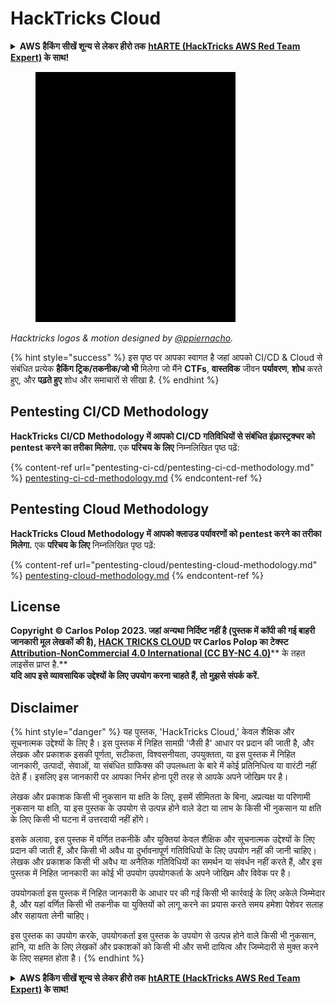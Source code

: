 # HackTricks Cloud

<details>

<summary><strong>AWS हैकिंग सीखें शून्य से लेकर हीरो तक</strong> <a href="https://training.hacktricks.xyz/courses/arte"><strong>htARTE (HackTricks AWS Red Team Expert)</strong></a><strong> के साथ!</strong></summary>

HackTricks का समर्थन करने के अन्य तरीके:

* यदि आप अपनी **कंपनी का विज्ञापन HackTricks में देखना चाहते हैं** या **HackTricks को PDF में डाउनलोड करना चाहते हैं** तो [**सब्सक्रिप्शन प्लान्स**](https://github.com/sponsors/carlospolop) देखें!
* [**आधिकारिक PEASS & HackTricks स्वैग**](https://peass.creator-spring.com) प्राप्त करें
* [**The PEASS Family**](https://opensea.io/collection/the-peass-family) की खोज करें, हमारा विशेष [**NFTs**](https://opensea.io/collection/the-peass-family) संग्रह
* 💬 [**Discord समूह**](https://discord.gg/hRep4RUj7f) में शामिल हों या [**टेलीग्राम समूह**](https://t.me/peass) में या मुझे **Twitter** 🐦 पर [**@carlospolopm**](https://twitter.com/carlospolopm) पर **फॉलो करें**.
* **अपनी हैकिंग ट्रिक्स साझा करें, HackTricks** और [**HackTricks Cloud**](https://github.com/carlospolop/hacktricks-cloud) github repos में PRs सबमिट करके.

</details>

<figure><img src=".gitbook/assets/cloud.gif" alt=""><figcaption></figcaption></figure>

_Hacktricks logos & motion designed by_ [_@ppiernacho_](https://www.instagram.com/ppieranacho/)_._

{% hint style="success" %}
इस पृष्ठ पर आपका स्वागत है जहां आपको CI/CD & Cloud से संबंधित प्रत्येक **हैकिंग ट्रिक/तकनीक/जो भी** मिलेगा जो मैंने **CTFs**, **वास्तविक** जीवन **पर्यावरण**, **शोध** करते हुए, और **पढ़ते हुए** शोध और समाचारों से सीखा है.
{% endhint %}

## **Pentesting CI/CD Methodology**

**HackTricks CI/CD Methodology में आपको CI/CD गतिविधियों से संबंधित इंफ्रास्ट्रक्चर को pentest करने का तरीका मिलेगा.** एक **परिचय के लिए** निम्नलिखित पृष्ठ पढ़ें:

{% content-ref url="pentesting-ci-cd/pentesting-ci-cd-methodology.md" %}
[pentesting-ci-cd-methodology.md](pentesting-ci-cd/pentesting-ci-cd-methodology.md)
{% endcontent-ref %}

## Pentesting Cloud Methodology

**HackTricks Cloud Methodology में आपको क्लाउड पर्यावरणों को pentest करने का तरीका मिलेगा.** एक **परिचय के लिए** निम्नलिखित पृष्ठ पढ़ें:

{% content-ref url="pentesting-cloud/pentesting-cloud-methodology.md" %}
[pentesting-cloud-methodology.md](pentesting-cloud/pentesting-cloud-methodology.md)
{% endcontent-ref %}

## License

**Copyright © Carlos Polop 2023. जहां अन्यथा निर्दिष्ट नहीं है (पुस्तक में कॉपी की गई बाहरी जानकारी मूल लेखकों की है), [**HACK TRICKS CLOUD**](https://github.com/carlospolop/hacktricks-cloud) पर Carlos Polop का टेक्स्ट**[ **Attribution-NonCommercial 4.0 International (CC BY-NC 4.0)**](https://creativecommons.org/licenses/by-nc/4.0/)** के तहत लाइसेंस प्राप्त है.**\
**यदि आप इसे व्यावसायिक उद्देश्यों के लिए उपयोग करना चाहते हैं, तो मुझसे संपर्क करें.**

## **Disclaimer**

{% hint style="danger" %}
यह पुस्तक, 'HackTricks Cloud,' केवल शैक्षिक और सूचनात्मक उद्देश्यों के लिए है। इस पुस्तक में निहित सामग्री 'जैसी है' आधार पर प्रदान की जाती है, और लेखक और प्रकाशक इसकी पूर्णता, सटीकता, विश्वसनीयता, उपयुक्तता, या इस पुस्तक में निहित जानकारी, उत्पादों, सेवाओं, या संबंधित ग्राफिक्स की उपलब्धता के बारे में कोई प्रतिनिधित्व या वारंटी नहीं देते हैं। इसलिए इस जानकारी पर आपका निर्भर होना पूरी तरह से आपके अपने जोखिम पर है।

लेखक और प्रकाशक किसी भी नुकसान या क्षति के लिए, इसमें सीमितता के बिना, अप्रत्यक्ष या परिणामी नुकसान या क्षति, या इस पुस्तक के उपयोग से उत्पन्न होने वाले डेटा या लाभ के किसी भी नुकसान या क्षति के लिए किसी भी घटना में उत्तरदायी नहीं होंगे।

इसके अलावा, इस पुस्तक में वर्णित तकनीकें और युक्तियां केवल शैक्षिक और सूचनात्मक उद्देश्यों के लिए प्रदान की जाती हैं, और किसी भी अवैध या दुर्भावनापूर्ण गतिविधियों के लिए उपयोग नहीं की जानी चाहिए। लेखक और प्रकाशक किसी भी अवैध या अनैतिक गतिविधियों का समर्थन या संवर्धन नहीं करते हैं, और इस पुस्तक में निहित जानकारी का कोई भी उपयोग उपयोगकर्ता के अपने जोखिम और विवेक पर है।

उपयोगकर्ता इस पुस्तक में निहित जानकारी के आधार पर की गई किसी भी कार्रवाई के लिए अकेले जिम्मेदार है, और यहां वर्णित किसी भी तकनीक या युक्तियों को लागू करने का प्रयास करते समय हमेशा पेशेवर सलाह और सहायता लेनी चाहिए।

इस पुस्तक का उपयोग करके, उपयोगकर्ता इस पुस्तक के उपयोग से उत्पन्न होने वाले किसी भी नुकसान, हानि, या क्षति के लिए लेखकों और प्रकाशकों को किसी भी और सभी दायित्व और जिम्मेदारी से मुक्त करने के लिए सहमत होता है।
{% endhint %}

<details>

<summary><strong>AWS हैकिंग सीखें शून्य से लेकर हीरो तक</strong> <a href="https://training.hacktricks.xyz/courses/arte"><strong>htARTE (HackTricks AWS Red Team Expert)</strong></a><strong> के साथ!</strong></summary>

HackTricks का समर्थन करने के अन्य तरीके:

* यदि आप अपनी **कंपनी का विज्ञापन HackTricks में देखना चाहते हैं** या **HackTricks को PDF में डाउनलोड करना चाहते हैं** तो [**सब्सक्रिप्शन प्लान्स**](https://github.com/sponsors/carlospolop) देखें!
* [**आधिकारिक PEASS & HackTricks स्वैग**](https://peass.creator-spring.com) प्राप्त करें
* [**The PEASS Family**](https://opensea.io/collection/the-peass-family) की खोज करें, हमारा विशेष [**NFTs**](https://opensea.io/collection/the-peass-family) संग्रह
* 💬 [**Discord समूह**](https://discord.gg/hRep4RUj7f) में शामिल हों या [**टेलीग्राम समूह**](https://t.me/peass) में या मुझे **Twitter** 🐦 पर [**@carlospolopm**](https://twitter.com/carlospolopm) पर **फॉलो करें**.
* **अपनी हैकिंग ट्रिक्स साझा करें, HackTricks** और [**HackTricks Cloud**](https://github.com/carlospolop/hacktricks-cloud) github repos में PRs सबमिट करके.

</details>
